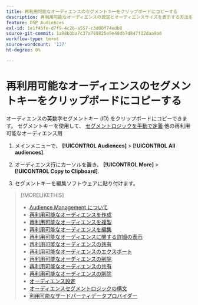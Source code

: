 ```yaml
---
title: 再利用可能なオーディエンスのセグメントキーをクリップボードにコピーする
description: 再利用可能なオーディエンスの設定とオーディエンスサイズを表示する方法を説明します。
feature: DSP Audiences
exl-id: 1e1f45fe-d7f9-4c26-a557-c3d00f74edb8
source-git-commit: 1a98b3ba7c37a768825e9e48db7d847f12daa9a0
workflow-type: tm+mt
source-wordcount: '137'
ht-degree: 0%

---
```


# 再利用可能なオーディエンスのセグメントキーをクリップボードにコピーする

オーディエンスの英数字セグメントキー (ID) をクリップボードにコピーできます。 セグメントキーを使用して、 [セグメントロジックを手動で定義](audience-segment-logic-syntax.md) 他の再利用可能なオーディエンス用

1. メインメニューで、 **[!UICONTROL Audiences]** > **[!UICONTROL All audiences]**.

1. オーディエンス行にカーソルを置き、 **[!UICONTROL More]** > **[!UICONTROL Copy to Clipboard]**.

1. セグメントキーを編集ソフトウェアに貼り付けます。

>[!MORELIKETHIS]
>
>* [Audience Management について](audience-about.md)
>* [再利用可能なオーディエンスを作成](reusable-audience-create.md)
>* [再利用可能なオーディエンスを複製](reusable-audience-duplicate.md)
>* [再利用可能なオーディエンスを編集](reusable-audience-edit.md)
>* [再利用可能なオーディエンスに関する詳細の表示](reusable-audience-view-details.md)
>* [再利用可能なオーディエンスの共有](reusable-audience-share.md)
>* [再利用可能なオーディエンスのエクスポート](reusable-audience-export.md)
>* [再利用可能なオーディエンスの削除](reusable-audience-delete.md)
>* [再利用可能なオーディエンスの共有](reusable-audience-share.md)
>* [再利用可能なオーディエンスの削除](reusable-audience-delete.md)
>* [オーディエンス設定](audience-settings.md)
>* [オーディエンスセグメントロジックの構文](audience-segment-logic-syntax.md)
>* [利用可能なサードパーティデータプロバイダー](third-party-data-providers.md)

